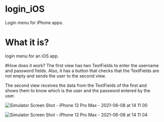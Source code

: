 # login_iOS
Login menu for iPhone apps.

# What it is?
login menu for an iOS app.

#How does it work?
The first view has two TextFields to enter the username and password fields. Also, it has a button that checks that the TextFields are not empty and sends the user to the second view.

The second view receives the data from the TextFields of the first and shows them to know which is the user and the password entered by the user.



![Simulator Screen Shot - iPhone 12 Pro Max - 2021-06-08 at 14 11 00](https://user-images.githubusercontent.com/65512317/121210841-4d1a4800-c87c-11eb-88f6-1aa3ff34173d.png)

![Simulator Screen Shot - iPhone 12 Pro Max - 2021-06-08 at 14 11 04](https://user-images.githubusercontent.com/65512317/121210872-53a8bf80-c87c-11eb-99ba-760862c0b0a5.png)

